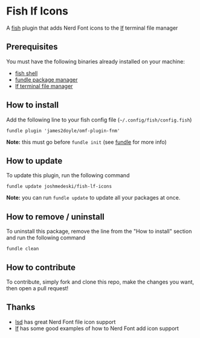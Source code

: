 # Fish lf Icons

A [fish](https://fishshell.com) plugin that adds Nerd Font icons to the [lf](https://github.com/gokcehan/lf) terminal file manager

## Prerequisites

You must have the following binaries already installed on your machine:

- [fish shell](https://fishshell.com)
- [fundle package manager](https://github.com/danhper/fundle)
- [lf terminal file manager](https://github.com/gokcehan/lf)

## How to install

Add the following line to your fish config file (`~/.config/fish/config.fish`)

```fish
fundle plugin 'james2doyle/omf-plugin-fnm'
```

**Note:** this must go before `fundle init` (see [fundle](https://github.com/danhper/fundle) for more info)

## How to update

To update this plugin, run the following command

```fish
fundle update joshmedeski/fish-lf-icons
```

**Note:** you can run `fundle update` to update all your packages at once.

## How to remove / uninstall

To uninstall this package, remove the line from the "How to install" section and run the following command

```fish
fundle clean
```

## How to contribute

To contribute, simply fork and clone this repo, make the changes you want, then open a pull request!

## Thanks

- [lsd](https://github.com/Peltoche/lsd) has great Nerd Font file icon support
- [lf](https://github.com/gokcehan/lf) has some good examples of how to Nerd Font add icon support
